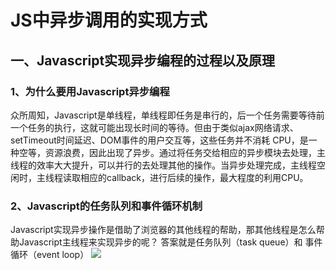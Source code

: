 # JS中异步调用的实现方式
## 一、Javascript实现异步编程的过程以及原理
### 1、为什么要用Javascript异步编程
众所周知，Javascript是单线程，单线程即任务是串行的，后一个任务需要等待前一个任务的执行，这就可能出现长时间的等待。但由于类似ajax网络请求、setTimeout时间延迟、DOM事件的用户交互等，这些任务并不消耗 CPU，是一种空等，资源浪费，因此出现了异步。通过将任务交给相应的异步模块去处理，主线程的效率大大提升，可以并行的去处理其他的操作。当异步处理完成，主线程空闲时，主线程读取相应的callback，进行后续的操作，最大程度的利用CPU。

### 2、Javascript的任务队列和事件循环机制
Javascript实现异步操作是借助了浏览器的其他线程的帮助，那其他线程是怎么帮助Javascript主线程来实现异步的呢？
答案就是任务队列（task queue）和 事件循环（event loop）
<img src="https://images2015.cnblogs.com/blog/1094893/201704/1094893-20170419140631852-1337804828.png"/>
